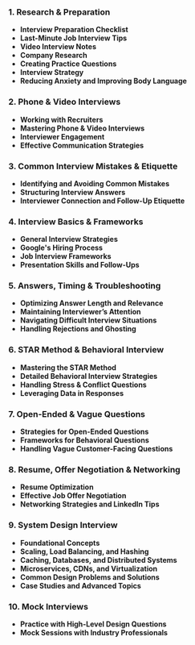 ### 1. Research & Preparation
   - **Interview Preparation Checklist**
   - **Last-Minute Job Interview Tips**
   - **Video Interview Notes**
   - **Company Research**
   - **Creating Practice Questions**
   - **Interview Strategy**
   - **Reducing Anxiety and Improving Body Language**

### 2. Phone & Video Interviews
   - **Working with Recruiters**
   - **Mastering Phone & Video Interviews**
   - **Interviewer Engagement**
   - **Effective Communication Strategies**

### 3. Common Interview Mistakes & Etiquette
   - **Identifying and Avoiding Common Mistakes**
   - **Structuring Interview Answers**
   - **Interviewer Connection and Follow-Up Etiquette**

### 4. Interview Basics & Frameworks
   - **General Interview Strategies**
   - **Google's Hiring Process**
   - **Job Interview Frameworks**
   - **Presentation Skills and Follow-Ups**

### 5. Answers, Timing & Troubleshooting
   - **Optimizing Answer Length and Relevance**
   - **Maintaining Interviewer’s Attention**
   - **Navigating Difficult Interview Situations**
   - **Handling Rejections and Ghosting**

### 6. STAR Method & Behavioral Interview
   - **Mastering the STAR Method**
   - **Detailed Behavioral Interview Strategies**
   - **Handling Stress & Conflict Questions**
   - **Leveraging Data in Responses**

### 7. Open-Ended & Vague Questions
   - **Strategies for Open-Ended Questions**
   - **Frameworks for Behavioral Questions**
   - **Handling Vague Customer-Facing Questions**

### 8. Resume, Offer Negotiation & Networking
   - **Resume Optimization**
   - **Effective Job Offer Negotiation**
   - **Networking Strategies and LinkedIn Tips**

### 9. System Design Interview
   - **Foundational Concepts**
   - **Scaling, Load Balancing, and Hashing**
   - **Caching, Databases, and Distributed Systems**
   - **Microservices, CDNs, and Virtualization**
   - **Common Design Problems and Solutions**
   - **Case Studies and Advanced Topics**

### 10. Mock Interviews
   - **Practice with High-Level Design Questions**
   - **Mock Sessions with Industry Professionals**
